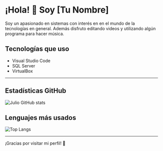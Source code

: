 # ¡Hola! 👋 Soy [Tu Nombre]

Soy un apasionado en sistemas con interés en en el mundo de la tecnologías en general. Además disfruto editando videos y utilizando algún programa para hacer música.

## Tecnologías que uso

- Visual Studio Code  
- SQL Server  
- VirtualBox  

---

## Estadísticas GitHub

![Julio GitHub stats](https://github-readme-stats.vercel.app/api?username=TU_USUARIO&show_icons=true&theme=radical)

## Lenguajes más usados

![Top Langs](https://github-readme-stats.vercel.app/api/top-langs/?username=TU_USUARIO&layout=compact&theme=radical)

---

¡Gracias por visitar mi perfil! 🚀

